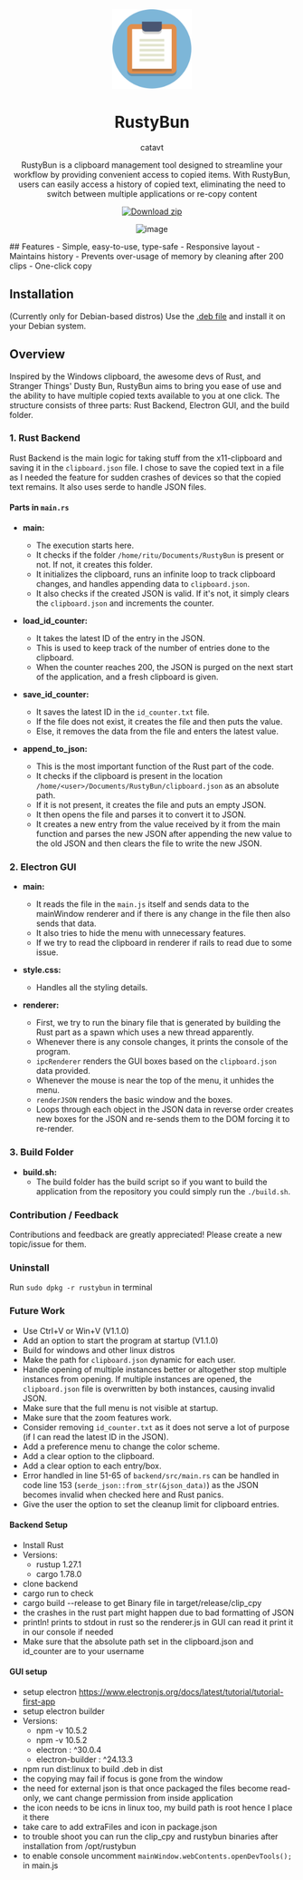 <div align="center">
<img src="gui/Clipb.svg" width="140px" />
<div>
  <h1>RustyBun</h1>
</div>
catavt
<p>RustyBun is a clipboard management tool designed to streamline your workflow by providing convenient access to copied items. With RustyBun, users can easily access a history of copied text, eliminating the need to switch between multiple applications or re-copy content</p>

  [![Download zip](https://custom-icon-badges.demolab.com/badge/-Download-blue?style=for-the-badge&logo=download&logoColor=white "Download RustyBun")](https://github.com/RiturajKulshresth/RustyBun/releases/tag/1.0.0)


![image](https://github.com/RiturajKulshresth/RustyBun/assets/43854753/7c76d552-65fd-4759-bb25-60e59c7c0723)
</div>
## Features
- Simple, easy-to-use, type-safe
- Responsive layout
- Maintains history 
- Prevents over-usage of memory by cleaning after 200 clips
- One-click copy 

## Installation
(Currently only for Debian-based distros)
Use the [.deb file](https://github.com/RiturajKulshresth/RustyBun/releases/tag/1.0.0) and install it on your Debian system.



## Overview 

Inspired by the Windows clipboard, the awesome devs of Rust, and Stranger Things' Dusty Bun, RustyBun aims to bring you ease of use and the ability to have multiple copied texts available to you at one click. The structure consists of three parts: Rust Backend, Electron GUI, and the build folder.

### 1. Rust Backend

Rust Backend is the main logic for taking stuff from the x11-clipboard and saving it in the `clipboard.json` file. I chose to save the copied text in a file as I needed the feature for sudden crashes of devices so that the copied text remains. It also uses serde to handle JSON files.

#### Parts in `main.rs`

- **main:** 
  - The execution starts here. 
  - It checks if the folder `/home/ritu/Documents/RustyBun` is present or not. If not, it creates this folder. 
  - It initializes the clipboard, runs an infinite loop to track clipboard changes, and handles appending data to `clipboard.json`. 
  - It also checks if the created JSON is valid. If it's not, it simply clears the `clipboard.json` and increments the counter.

- **load_id_counter:** 
  - It takes the latest ID of the entry in the JSON. 
  - This is used to keep track of the number of entries done to the clipboard. 
  - When the counter reaches 200, the JSON is purged on the next start of the application, and a fresh clipboard is given.

- **save_id_counter:** 
  - It saves the latest ID in the `id_counter.txt` file. 
  - If the file does not exist, it creates the file and then puts the value. 
  - Else, it removes the data from the file and enters the latest value.

- **append_to_json:** 
  - This is the most important function of the Rust part of the code. 
  - It checks if the clipboard is present in the location `/home/<user>/Documents/RustyBun/clipboard.json` as an absolute path. 
  - If it is not present, it creates the file and puts an empty JSON. 
  - It then opens the file and parses it to convert it to JSON. 
  - It creates a new entry from the value received by it from the main function and parses the new JSON after appending the new value to the old JSON and then clears the file to write the new JSON.

### 2. Electron GUI

- **main:** 
  - It reads the file in the `main.js` itself and sends data to the mainWindow renderer and if there is any change in the file then also sends that data. 
  - It also tries to hide the menu with unnecessary features. 
  - If we try to read the clipboard in renderer if rails to read due to some issue.

- **style.css:** 
  - Handles all the styling details.

- **renderer:** 
  - First, we try to run the binary file that is generated by building the Rust part as a spawn which uses a new thread apparently. 
  - Whenever there is any console changes, it prints the console of the program. 
  - `ipcRenderer` renders the GUI boxes based on the `clipboard.json` data provided. 
  - Whenever the mouse is near the top of the menu, it unhides the menu. 
  - `renderJSON` renders the basic window and the boxes. 
  - Loops through each object in the JSON data in reverse order creates new boxes for the JSON and re-sends them to the DOM forcing it to re-render.

### 3. Build Folder

- **build.sh:**
  - The build folder has the build script so if you want to build the application from the repository you could simply run the `./build.sh`.

 
### Contribution / Feedback
Contributions and feedback are greatly appreciated! Please create a new topic/issue for them.

### Uninstall
Run `sudo dpkg -r rustybun` in terminal

### Future Work
- Use Ctrl+V or Win+V (V1.1.0)
- Add an option to start the program at startup (V1.1.0)
- Build for windows and other linux distros
- Make the path for `clipboard.json` dynamic for each user.
- Handle opening of multiple instances better or altogether stop multiple instances from opening. If multiple instances are opened, the `clipboard.json` file is overwritten by both instances, causing invalid JSON.
- Make sure that the full menu is not visible at startup.
- Make sure that the zoom features work.
- Consider removing `id_counter.txt` as it does not serve a lot of purpose (if I can read the latest ID in the JSON).
- Add a preference menu to change the color scheme.
- Add a clear option to the clipboard.
- Add a clear option to each entry/box.
- Error handled in line 51-65 of `backend/src/main.rs` can be handled in code line 153 (`serde_json::from_str(&json_data)`) as the JSON becomes invalid when checked here and Rust panics.
- Give the user the option to set the cleanup limit for clipboard entries.

#### Backend Setup
 - Install Rust
 - Versions:
   - rustup 1.27.1
   - cargo 1.78.0
 - clone backend
 - cargo run to check
 - cargo build --release to get Binary file in target/release/clip_cpy
 - the crashes in the rust part might happen due to bad formatting of JSON
 - println!  prints to stdout in rust so the renderer.js in GUI can read it print it in our console if needed
 - Make sure that the absolute path set in the clipboard.json and id_counter are to your username
#### GUI setup
 - setup electron https://www.electronjs.org/docs/latest/tutorial/tutorial-first-app
 - setup electron builder
 - Versions:
   -   npm -v 10.5.2
   -   npm -v 10.5.2
   -   electron : ^30.0.4
   -   electron-builder : ^24.13.3
 -   npm run dist:linux to build .deb in dist
 -   the copying may fail if focus is gone from the window
 -   the need for external json is that once packaged the files become read-only, we cant change permission from inside application
 -   the icon needs to be icns in linux too, my build path is root hence I place it there
 -   take care to add extraFiles and icon in package.json
 -   to trouble shoot you can run the clip_cpy and rustybun binaries after installation from /opt/rustybun
 -   to enable console uncomment `mainWindow.webContents.openDevTools();` in main.js

